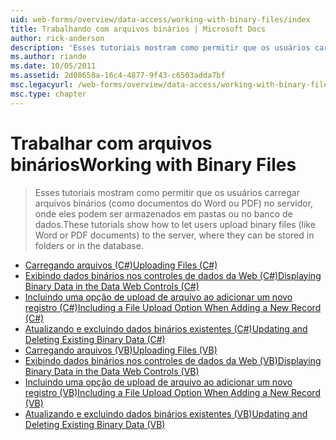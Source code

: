 ```yaml
---
uid: web-forms/overview/data-access/working-with-binary-files/index
title: Trabalhando com arquivos binários | Microsoft Docs
author: rick-anderson
description: 'Esses tutoriais mostram como permitir que os usuários carregar arquivos binários (como documentos do Word ou PDF) no servidor, onde eles podem ser armazenados em pastas ou no banco de dados.'
ms.author: riande
ms.date: 10/05/2011
ms.assetid: 2d08658a-16c4-4877-9f43-c6503adda7bf
msc.legacyurl: /web-forms/overview/data-access/working-with-binary-files
msc.type: chapter
---
```

<a name="working-with-binary-files"></a><span data-ttu-id="1195f-103">Trabalhar com arquivos binários</span><span class="sxs-lookup"><span data-stu-id="1195f-103">Working with Binary Files</span></span>
====================
> <span data-ttu-id="1195f-104">Esses tutoriais mostram como permitir que os usuários carregar arquivos binários (como documentos do Word ou PDF) no servidor, onde eles podem ser armazenados em pastas ou no banco de dados.</span><span class="sxs-lookup"><span data-stu-id="1195f-104">These tutorials show how to let users upload binary files (like Word or PDF documents) to the server, where they can be stored in folders or in the database.</span></span>


- [<span data-ttu-id="1195f-105">Carregando arquivos (C#)</span><span class="sxs-lookup"><span data-stu-id="1195f-105">Uploading Files (C#)</span></span>](uploading-files-cs.md)
- [<span data-ttu-id="1195f-106">Exibindo dados binários nos controles de dados da Web (C#)</span><span class="sxs-lookup"><span data-stu-id="1195f-106">Displaying Binary Data in the Data Web Controls (C#)</span></span>](displaying-binary-data-in-the-data-web-controls-cs.md)
- [<span data-ttu-id="1195f-107">Incluindo uma opção de upload de arquivo ao adicionar um novo registro (C#)</span><span class="sxs-lookup"><span data-stu-id="1195f-107">Including a File Upload Option When Adding a New Record (C#)</span></span>](including-a-file-upload-option-when-adding-a-new-record-cs.md)
- [<span data-ttu-id="1195f-108">Atualizando e excluindo dados binários existentes (C#)</span><span class="sxs-lookup"><span data-stu-id="1195f-108">Updating and Deleting Existing Binary Data (C#)</span></span>](updating-and-deleting-existing-binary-data-cs.md)
- [<span data-ttu-id="1195f-109">Carregando arquivos (VB)</span><span class="sxs-lookup"><span data-stu-id="1195f-109">Uploading Files (VB)</span></span>](uploading-files-vb.md)
- [<span data-ttu-id="1195f-110">Exibindo dados binários nos controles de dados da Web (VB)</span><span class="sxs-lookup"><span data-stu-id="1195f-110">Displaying Binary Data in the Data Web Controls (VB)</span></span>](displaying-binary-data-in-the-data-web-controls-vb.md)
- [<span data-ttu-id="1195f-111">Incluindo uma opção de upload de arquivo ao adicionar um novo registro (VB)</span><span class="sxs-lookup"><span data-stu-id="1195f-111">Including a File Upload Option When Adding a New Record (VB)</span></span>](including-a-file-upload-option-when-adding-a-new-record-vb.md)
- [<span data-ttu-id="1195f-112">Atualizando e excluindo dados binários existentes (VB)</span><span class="sxs-lookup"><span data-stu-id="1195f-112">Updating and Deleting Existing Binary Data (VB)</span></span>](updating-and-deleting-existing-binary-data-vb.md)
